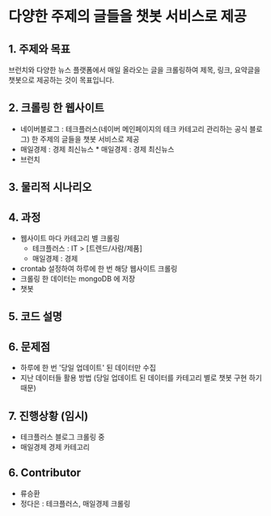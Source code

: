 다양한 주제의 글들을 챗봇 서비스로 제공
====================================================

## 1. 주제와 목표
브런치와 다양한 뉴스 플랫폼에서 매일 올라오는 글을 크롤링하여 제목, 링크, 요약글을 챗봇으로 제공하는 것이 목표입니다.

## 2. 크롤링 한 웹사이트
 
 * 네이버블로그 : 테크플러스(네이버 메인페이지의 테크 카테고리 관리하는 공식 블로그)
한 주제의 글들을 챗봇 서비스로 제공
 * 매일경제 : 경제 최신뉴스 * 매일경제 : 경제 최신뉴스
 * 브런치


## 3. 물리적 시나리오



## 4. 과정

  * 웹사이트 마다 카테고리 별 크롤링 
    * 테크플러스 : IT > [트렌드/사람/제품]
    * 매일경제 : 경제
  * crontab 설정하여 하루에 한 번 해당 웹사이트 크롤링
  * 크롤링 한 데이터는 mongoDB 에 저장
  * 챗봇 

## 5. 코드 설명




## 6. 문제점

 * 하루에 한 번 '당일 업데이트' 된 데이터만 수집
 * 지난 데이터들 활용 방법 (당일 업데이트 된 데이터를 카테고리 별로 챗봇 구현 하기 때문)


## 7. 진행상황 (임시)
 * 테크플러스 블로그 크롤링 중
 * 매일경제 경제 카테고리 


## 6. Contributor

 * 류승환
 * 정다은 : 테크플러스, 매일경제 크롤링


